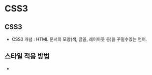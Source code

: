 # CSS3

## CSS3
* CSS3 개념 : HTML 문서의 모양(색, 글꼴, 레이아웃 등)을 꾸밀수있는 언어.

## 스타일 적용 방법 
* <style>태그 사용
	
## style 속성사용(일부 태그에서 만)
* 외부 CSS 파일 불러오기 (<link>, <@import>)

## 스타일 규칙
* 상속: 부모 태그의 스타일을 자식이 물려받음.
* 합치기/오버라이딩: 여러 스타일이 겹치면 우선순위에 따라 적용됨. (inline > 내부 > 외부 > 브라우저 기본)

## 셀렉터 종류
* 태그 이름, class(.class), id(#id)

## 색 표현 방법
* 색 이름, 16진수 코드, rgb()

## 텍스트 스타일
* 정렬(text-align), 들여쓰기(text-indent), 꾸미기(text-decoration), 그림자(text-shadow) 등

## 폰트 제어
* font-family, font-size, font-style, font-weight
* 단축 속성: font: italic bold 20px consolas;

## 박스 모델
* 콘텐츠(content), 패딩(padding), 테두리(border), 여백(margin)
* border 스타일/색/두께, border-radius(둥근 모서리), border-image(이미지 테두리)

## 배경
* 색상, 이미지, 위치, 반복 설정
* 단축 속성 사용 가능 (background: skyblue url(...) no-repeat;)

## 효과
* 그림자 효과 (text-shadow, box-shadow)
* 마우스 커서 모양 변경 (cursor)